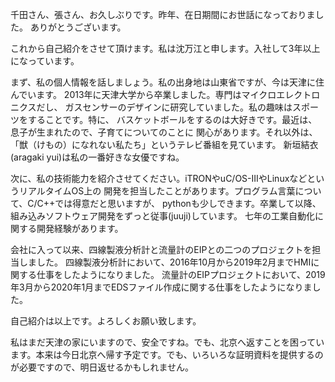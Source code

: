 千田さん、張さん、お久しぶりです。昨年、在日期間にお世話になっておりました。
ありがとうございます。

これから自己紹介をさせて頂けます。私は沈万江と申します。入社して3年以上になっています。

まず、私の個人情報を話しましょう。私の出身地は山東省ですが、今は天津に住んでいます。
2013年に天津大学から卒業しました。専門はマイクロエレクトロニクスだし、
ガスセンサーのデザインに研究していました。私の趣味はスポーツをすることです。特に、
バスケットボールをするのは大好きです。最近は、息子が生まれたので、子育てについてのことに
関心があります。それ以外は、「獣（けもの）になれない私たち」というテレビ番組を見ています。
新垣結衣(aragaki yui)は私の一番好きな女優ですね。

次に、私の技術能力を紹介させてください。iTRONやuC/OS-IIIやLinuxなどというリアルタイムOS上の
開発を担当したことがあります。プログラム言葉について、C/C++では得意だと思いますが、
pythonも少しできます。卒業して以降、組み込みソフトウェア開発をずっと従事(juuji)しています。
七年の工業自動化に関する開発経験があります。

会社に入って以来、四線製液分析計と流量計のEIPとの二つのプロジェクトを担当しました。
四線製液分析計において、2016年10月から2019年2月までHMIに関する仕事をしたようになりました。
流量計のEIPプロジェクトにおいて、2019年3月から2020年1月までEDSファイル作成に関する仕事をしたようになりました。

自己紹介は以上です。よろしくお願い致します。

私はまだ天津の家にいますので、安全ですね。でも、北京へ返すことを困っています。本来は今日北京へ帰す予定です。でも、いろいろな証明資料を提供するのが必要ですので、明日返せるかもしれません。
